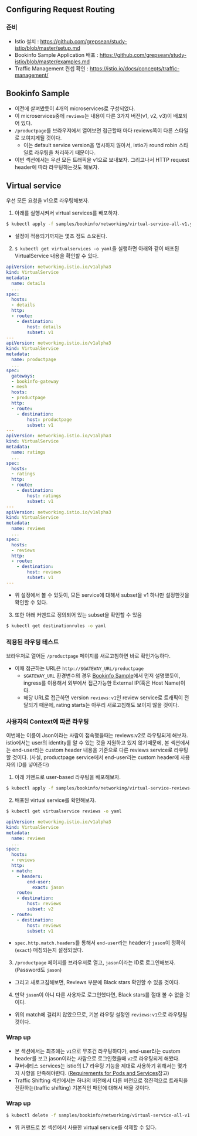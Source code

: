 ## Configuring Request Routing

### 준비
- Istio 설치 : https://github.com/grepsean/study-istio/blob/master/setup.md
- Bookinfo Sample Application 배포 : https://github.com/grepsean/study-istio/blob/master/examples.md
- Traffic Management 컨셉 확인 : https://istio.io/docs/concepts/traffic-management/

## Bookinfo Sample
- 이전에 살펴봤듯이 4개의 microservices로 구성되었다.
- 이 microservices중에 `reviews`는 내용이 다른 3가지 버전(v1, v2, v3)이 배포되어 있다.
- `/productpage`를 브라우저에서 열어보면 접근할때 마다 reviews쪽이 다른 스타일로 보여지게될 것이다.
  - 이는 default service version을 명시하지 않아서, istio가 round robin 스타일로 라우팅을 처리하기 때문이다.
- 이번 섹션에서는 우선 모든 트래픽을 v1으로 보내보자. 그리고나서 HTTP request header에 따라 라우팅하는것도 해보자.

## Virtual service 
우선 모든 요청을 v1으로 라우팅해보자.
1. 아래를 실행시켜서 virtual services를 배포하자.
```bash
$ kubectl apply -f samples/bookinfo/networking/virtual-service-all-v1.yaml
```
  - 설정이 적용되기까지는 몇초 정도 소요된다. 
  
2. `$ kubectl get virtualservices -o yaml`을 실행하면 아래와 같이 배포된 VirtualService 내용을 확인할 수 있다.
```yaml
apiVersion: networking.istio.io/v1alpha3
kind: VirtualService
metadata:
  name: details
  ...
spec:
  hosts:
  - details
  http:
  - route:
    - destination:
        host: details
        subset: v1
---
apiVersion: networking.istio.io/v1alpha3
kind: VirtualService
metadata:
  name: productpage
  ...
spec:
  gateways:
  - bookinfo-gateway
  - mesh
  hosts:
  - productpage
  http:
  - route:
    - destination:
        host: productpage
        subset: v1
---
apiVersion: networking.istio.io/v1alpha3
kind: VirtualService
metadata:
  name: ratings
  ...
spec:
  hosts:
  - ratings
  http:
  - route:
    - destination:
        host: ratings
        subset: v1
---
apiVersion: networking.istio.io/v1alpha3
kind: VirtualService
metadata:
  name: reviews
  ...
spec:
  hosts:
  - reviews
  http:
  - route:
    - destination:
        host: reviews
        subset: v1
---
```
  - 위 설정에서 볼 수 있듯이, 모든 service에 대해서 subset을 v1 하나만 설정한것을 확인할 수 있다.
  
3. 또한 아래 커맨드로 정의되어 있는 subset을 확인할 수 있음
```bash
$ kubectl get destinationrules -o yaml
```

### 적용된 라우팅 테스트
브라우저로 열어둔 `/productpage` 페이지를 새로고침하면 바로 확인가능하다.
- 이때 접근하는 URL은 `http://$GATEWAY_URL/productpage`
  - `$GATEWAY_URL` 환경변수의 경우 [Bookinfo Sample](https://github.com/grepsean/study-istio/blob/master/examples.md#ingress-ip%EC%99%80-port)에서 먼저 설명했듯이, ingress를 이용해서 외부에서 접근가능한 External IP(혹은 Host Name)이다.
  - 해당 URL로 접근하면 version `reviews:v1`인 review service로 트래픽이 전달되기 때문에, rating starts는 아무리 새로고침해도 보이지 않을 것이다. 
  
  
### 사용자의 Context에 따른 라우팅 
이번에는 이름이 Json이라는 사람이 접속했을때는 reviews:v2로 라우팅되게 해보자.
istio에서는 user의 identity를 알 수 있는 것을 지원하고 있지 않기때문에, 본 섹션에서는 end-user라는 custom header 내용을 기준으로 다른 reviews service로 라우팅할 것이다. (사실, productpage service에서 end-user라는 custom header에 사용자의 ID를 넣어준다)


1. 아래 커맨드로 user-based 라우팅을 배포해보자.
```bash
$ kubectl apply -f samples/bookinfo/networking/virtual-service-reviews-test-v2.yaml
```

2. 배포된 virtual service를 확인해보자.
```bash
$ kubectl get virtualservice reviews -o yaml
```
```yaml
apiVersion: networking.istio.io/v1alpha3
kind: VirtualService
metadata:
  name: reviews
  ...
spec:
  hosts:
  - reviews
  http:
  - match:
    - headers:
        end-user:
          exact: jason
    route:
    - destination:
        host: reviews
        subset: v2
  - route:
    - destination:
        host: reviews
        subset: v1
```
  - `spec.http.match.headers`를 통해서 `end-user`라는 header가 `jason`이 정확히(`exact`) 매칭되는지 설정되었다.
  
3. `/productpage` 페이지를 브라우저로 열고, `jason`이라는 ID로 로그인해보자. (Password도 `jason`)
  - 그리고 새로고침해보면, Reviews 부분에 Black stars 확인할 수 있을 것이다.
  
4. 만약 `jason`이 아니 다른 사용자로 로그인했다면, Black stars를 절대 볼 수 없을 것이다.
  - 위의 match에 걸리지 않았으므로, 기본 라우팅 설정인 `reviews:v1`으로 라우팅될 것이다. 
  
### Wrap up
- 본 섹션에서는 최초에는 `v1`으로 무조건 라우팅하다가, end-user라는 custom header를 보고 jason이라는 사람으로 로그인했을때 `v2`로 라우팅되게 해봤다.
- 쿠버네티스 services는 istio의 L7 라우팅 기능을 제대로 사용하기 위해서는 몇가지 사항을 만족해야한다. ([Requirements for Pods and Services](https://istio.io/docs/setup/kubernetes/prepare/requirements/)참고)
- Traffic Shifting 섹션에서는 하나의 버전에서 다른 버전으로 점진적으로 트래픽을 전환하는(traffic shifting) 기본적인 패턴에 대해서 배울 것이다.

### Wrap up
```bash
$ kubectl delete -f samples/bookinfo/networking/virtual-service-all-v1.yaml
```
  - 위 커맨드로 본 섹션에서 사용한 virtual service를 삭제할 수 있다.
